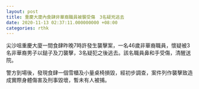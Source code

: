 ```yaml
---
layout: post
title: 重慶大廈內食肆非華裔職員被襲受傷　3名疑兇逃去
date: 2020-11-13 02:37:11.000000000 +08:00
categories: rthk
---
```


尖沙咀重慶大廈一間食肆昨晚7時許發生襲擊案，一名46歲非華裔職員，懷疑被3名非華裔男子以鎚子及刀襲擊，3名疑犯之後逃去。該名職員鼻和手受傷，清醒送院。

警方到場後，發現食肆一個雪櫃及小量桌椅損毀，經初步調查，案件列作襲擊致造成實際身體傷害及刑事毀壞，暫未有人被捕。

